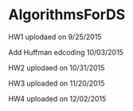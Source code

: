 # AlgorithmsForDS
HW1 uplodaed on 9/25/2015

Add Huffman edcoding 10/03/2015

HW2 uplodaed on 10/31/2015

HW3 uploaded on 11/20/2015

HW4 uploaded on 12/02/2015
